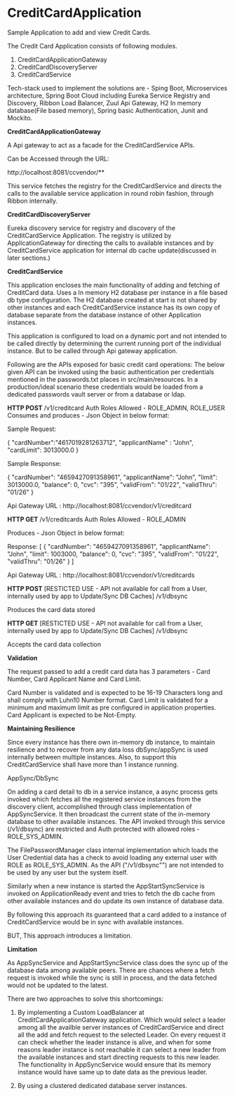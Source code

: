 # CreditCardApplication

Sample Application to add and view Credit Cards.

The Credit Card Application consists of following modules.

1. CreditCardApplicationGateway
2. CreditCardDiscoveryServer
3. CreditCardService

Tech-stack used to implement the solutions are - Sping Boot, Microservices architecture, 
Spring Boot Cloud including Eureka Service Registry and Discovery, Ribbon Load Balancer, 
Zuul Api Gateway, H2 In memory database(File based memory), Spring basic Authentication, Junit and Mockito.


**CreditCardApplicationGateway**

A Api gateway to act as a facade for the CreditCardService APIs.

Can be Accessed through the URL:

http://localhost:8081/ccvendor/**

This service fetches the registry for the CreditCardService and directs the calls to the available service
application in round robin fashion, through Ribbon internally.

**CreditCardDiscoveryServer**

Eureka discovery service for registry and discovery of the CreditCardService Application.
The registry is utilized by ApplicationGateway for directing the calls to available instances and by 
CreditCardService application for internal db cache update(discussed in later sections.)

**CreditCardService**

This application encloses the main functionality of adding and fetching of CreditCard data.
Uses a In memory H2 database per instance in a file based db type configuration.
The H2 database created at start is not shared by other instances and each CreditCardService instance has its own
copy of database separate from the database instance of other Application instances.

This application is configured to load on a dynamic port and not intended to be called directly by determining the 
current running port of the individual instance. But to be called through Api gateway application.

Following are the APIs exposed for basic credit card operations:
The below given API can be invoked using the basic authentication per credentials mentioned in the passwords.txt places in src/main/resources.
In a production/ideal scenario these credentials would be loaded from a dedicated passwords vault server or from a database or ldap.
 
**HTTP POST**
/v1/creditcard
Auth Roles Allowed - ROLE_ADMIN, ROLE_USER
Consumes and produces - Json Object in below format: 

Sample Request:

{
	"cardNumber":"4617019281263712",
	"applicantName" : "John",
	"cardLimit": 3013000.0
}

Sample Response:

{
    "cardNumber": "4659427091358961",
    "applicantName": "John",
    "limit": 3013000.0,
    "balance": 0,
    "cvc": "395",
    "validFrom": "01/22",
    "validThru": "01/26"
}

Api Gateway URL : http://localhost:8081/ccvendor/v1/creditcard



**HTTP GET**
/v1/creditcards
Auth Roles Allowed - ROLE_ADMIN

Produces - Json Object in below format:

Response:
[
 {
    "cardNumber": "4659427091358961",
    "applicantName": "John",
    "limit": 1003000,
    "balance": 0,
    "cvc": "395",
    "validFrom": "01/22",
    "validThru": "01/26"
 }
]

Api Gateway URL : http://localhost:8081/ccvendor/v1/creditcards



**HTTP POST** [RESTICTED USE - API not available for call from a User, internally used by app to Update/Sync DB Caches]
/v1/dbsync

Produces the card data stored


**HTTP GET** [RESTICTED USE - API not available for call from a User, internally used by app to Update/Sync DB Caches]
/v1/dbsync

Accepts the card data collection



**Validation**

The request passed to add a credit card data has 3 parameters - Card Number, Card Applicant Name and Card Limit.

Card Number is validated and is expected to be 16-19 Characters long and shall comply with Luhn10 Number format.
Card Limit is validated for a minimum and maximum limit as pre configured in application properties.
Card Applicant is expected to be Not-Empty.

**Maintaining Resilience**

Since every instance has there own in-memory db instance, to maintain resilience and to recover from any data loss dbSync/appSync 
is used internally between multiple instances. Also, to support this CreditCardService shall have more than 1 instance running.

AppSync/DbSync

On adding a card detail to db in a service instance, a async process gets invoked which fetches all the registered service instances
from the discovery client, accomplished through class implementation of AppSyncService. It then broadcast the current state of the 
in-memory database to other available instances. The API invoked through this service (/v1/dbsync) are restricted and
Auth protected with allowed roles - ROLE_SYS_ADMIN.

The FilePasswordManager class internal implementation which loads the User Credential data has a check to avoid loading any external user 
with ROLE as ROLE_SYS_ADMIN. As the API ("/v1/dbsync"") are not intended to be used by any user but the system itself.

Similarly when a new instance is started the AppStartSyncService is invoked on ApplicationReady event and tries to fetch the db cache 
from other available instances and do update its own instance of database data.

By following this approach its guaranteed that a card added to a instance of CreditCardService would be in sync with available instances.

BUT, This approach introduces a limitation.

**Limitation**

As AppSyncService and AppStartSyncService class does the sync up of the database data among available peers. 
There are chances where a fetch request is invoked while the sync is still in process, and the data fetched would not be updated
to the latest.

There are two approaches to solve this shortcomings:

1. By implementing a Custom LoadBalancer at CreditCardApplicationGateway application. Which would select a leader among all the availble
server instances of CreditCardService and direct all the add and fetch request to the selected Leader. On every request it can check
whether the leader instance is alive, and when for some reasons leader instance is not reachable it can select a new leader from the available
instances and start directing requests to this new leader. The functionality in AppSyncService would ensure that its memory instance would
have same up to date data as the previous leader.

2. By using a clustered dedicated database server instances.
